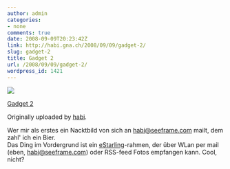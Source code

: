 ```yaml
---
author: admin
categories:
- none
comments: true
date: 2008-09-09T20:23:42Z
link: http://habi.gna.ch/2008/09/09/gadget-2/
slug: gadget-2
title: Gadget 2
url: /2008/09/09/gadget-2/
wordpress_id: 1421
---
```


[![](http://farm4.static.flickr.com/3214/2843279555_33c401f95f_m.jpg)](http://www.flickr.com/photos/habi/2843279555/)  

  [Gadget 2](http://www.flickr.com/photos/habi/2843279555/)  

  Originally uploaded by [habi](http://www.flickr.com/people/habi/).


Wer mir als erstes ein Nacktbild von sich an habi@seeframe.com mailt, dem zahl' ich ein Bier.  
Das Ding im Vordergrund ist ein [eStarling](http://estarling.com/)-rahmen, der über WLan per mail (eben, habi@seeframe.com) oder RSS-feed Fotos empfangen kann. Cool, nicht?  


